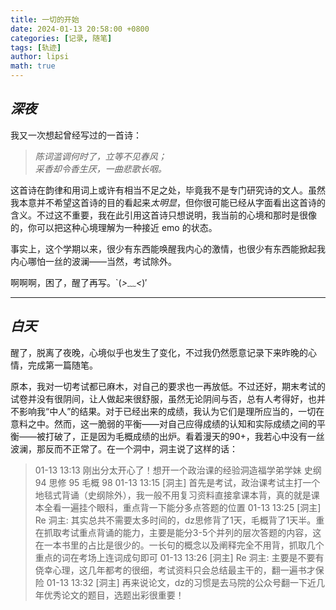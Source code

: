 ```yaml
---
title: 一切的开始
date: 2024-01-13 20:58:00 +0800
categories: [记录, 随笔]
tags: [轨迹]
author: lipsi
math: true
---
```

## *深夜*

我又一次想起曾经写过的一首诗：

> *陈词滥调何时了，立等不见春风；*  
> *采香却令香生厌，一曲悲歌长咽。*

这首诗在韵律和用词上或许有相当不足之处，毕竟我不是专门研究诗的文人。虽然我本意并不希望这首诗的目的看起来*太明显*，但你很可能已经从字面看出这首诗的含义。不过这不重要，我在此引用这首诗只想说明，我当前的心境和那时是很像的，你可以把这种心境理解为一种接近 emo 的状态。

事实上，这个学期以来，很少有东西能唤醒我内心的激情，也很少有东西能掀起我内心哪怕一丝的波澜——当然，考试除外。

啊啊啊，困了，醒了再写。`(*>﹏<*)′

---

## *白天*

醒了，脱离了夜晚，心境似乎也发生了变化，不过我仍然愿意记录下来昨晚的心情，完成第一篇随笔。

原本，我对一切考试都已麻木，对自己的要求也一再放低。不过还好，期末考试的试卷并没有很阴间，让人做起来很舒服，虽然无论阴间与否，总有人考得好，也并不影响我“中人”的结果。对于已经出来的成绩，我认为它们是理所应当的，一切在意料之中。然而，这一脆弱的平衡——对自己应得成绩的认知和实际成绩之间的平衡——被打破了，正是因为毛概成绩的出炉。看着漫天的90+，我若心中没有一丝波澜，那反而不正常了。在一个洞中，洞主说了这样的话：

> 01-13 13:13
刚出分太开心了！想开一个政治课的经验洞造福学弟学妹
史纲 94
思修 95
毛概 98
> 01-13 13:15
[洞主] 首先是考试，政治课考试主打一个地毯式背诵（史纲除外），我一般不用复习资料直接拿课本背，真的就是课本全看一遍挂个眼科，重点背一下能分多点答题的位置
> 01-13 13:25
[洞主] Re 洞主: 其实总共不需要太多时间的，dz思修背了1天，毛概背了1天半。重在抓取考试重点背诵的能力，主要是能分3-5个并列的层次答题的内容，这在一本书里的占比是很少的。一长句的概念以及阐释完全不用背，抓取几个重点的词在考场上连词成句即可
> 01-13 13:26
[洞主] Re 洞主: 主要是不要有侥幸心理，这几年都考的很细，考试资料只会总结最主干的，翻一遍书才保险
> 01-13 13:32
[洞主] 再来说论文，dz的习惯是去马院的公众号翻一下近几年优秀论文的题目，选题出彩很重要！